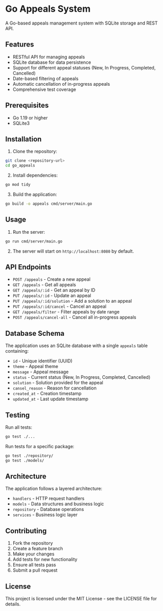 # Go Appeals System

A Go-based appeals management system with SQLite storage and REST API.

## Features

- RESTful API for managing appeals
- SQLite database for data persistence
- Support for different appeal statuses (New, In Progress, Completed, Cancelled)
- Date-based filtering of appeals
- Automatic cancellation of in-progress appeals
- Comprehensive test coverage

## Prerequisites

- Go 1.19 or higher
- SQLite3

## Installation

1. Clone the repository:
```bash
git clone <repository-url>
cd go_appeals
```

2. Install dependencies:
```bash
go mod tidy
```

3. Build the application:
```bash
go build -o appeals cmd/server/main.go
```

## Usage

1. Run the server:
```bash
go run cmd/server/main.go
```

2. The server will start on `http://localhost:8080` by default.

## API Endpoints

- `POST /appeals` - Create a new appeal
- `GET /appeals` - Get all appeals
- `GET /appeals/:id` - Get an appeal by ID
- `PUT /appeals/:id` - Update an appeal
- `PUT /appeals/:id/solution` - Add a solution to an appeal
- `PUT /appeals/:id/cancel` - Cancel an appeal
- `GET /appeals/filter` - Filter appeals by date range
- `POST /appeals/cancel-all` - Cancel all in-progress appeals

## Database Schema

The application uses an SQLite database with a single `appeals` table containing:
- `id` - Unique identifier (UUID)
- `theme` - Appeal theme
- `message` - Appeal message
- `status` - Current status (New, In Progress, Completed, Cancelled)
- `solution` - Solution provided for the appeal
- `cansel_reason` - Reason for cancellation
- `created_at` - Creation timestamp
- `updated_at` - Last update timestamp

## Testing

Run all tests:
```bash
go test ./...
```

Run tests for a specific package:
```bash
go test ./repository/
go test ./models/
```

## Architecture

The application follows a layered architecture:
- `handlers` - HTTP request handlers
- `models` - Data structures and business logic
- `repository` - Database operations
- `services` - Business logic layer

## Contributing

1. Fork the repository
2. Create a feature branch
3. Make your changes
4. Add tests for new functionality
5. Ensure all tests pass
6. Submit a pull request

## License

This project is licensed under the MIT License - see the LICENSE file for details.